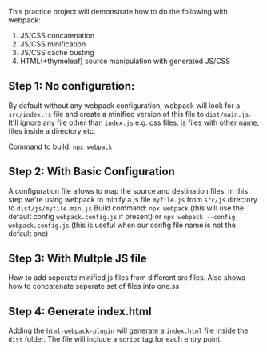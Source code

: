 This practice project will demonstrate how to do the following with webpack:
1. JS/CSS concatenation
2. JS/CSS minification
3. JS/CSS cache busting
4. HTML(+thymeleaf) source manipulation with generated JS/CSS


Step 1: No configuration:
-------------------------
By default without any webpack configuration, webpack will look for a `src/index.js` file and create a minified version of this file to `dist/main.js`. It'll ignore any file other than `index.js` e.g. css files, js files with other name, files inside a directory etc.

Command to build: `npx webpack`

Step 2: With Basic Configuration
--------------------------------
A configuration file allows to map the source and destination files. In this step we're using webpack to minify a js file `myfile.js` from `src/js` directory to `dist/js/myfile.min.js`
Build command:
`npx webpack` (this will use the default config `webpack.config.js` if present)
or
`npx webpack --config webpack.config.js` (this is useful when our config file name is not the default one)

Step 3: With Multple JS file
----------------------------
How to add seperate minified js files from different src files. Also shows how to concatenate seperate set of files into one.ss

Step 4: Generate index.html
---------------------------
Adding the `html-webpack-plugin` will generate a `index.html` file inside the `dist` folder. The file will include a `script` tag for each entry point. 